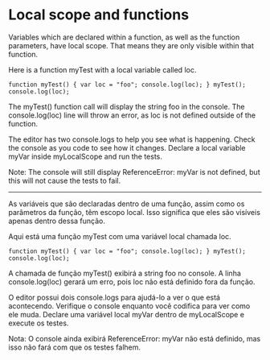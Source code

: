 # Local scope and functions

Variables which are declared within a function, as well as the function parameters, have local scope. That means they are only visible within that function.

Here is a function myTest with a local variable called loc.

`function myTest() {
  var loc = "foo";
  console.log(loc);
}
myTest();
console.log(loc);`

The myTest() function call will display the string foo in the console. The console.log(loc) line will throw an error, as loc is not defined outside of the function.

The editor has two console.logs to help you see what is happening. Check the console as you code to see how it changes. Declare a local variable myVar inside myLocalScope and run the tests.

Note: The console will still display ReferenceError: myVar is not defined, but this will not cause the tests to fail.

---

As variáveis que são declaradas dentro de uma função, assim como os parâmetros da função, têm escopo local. Isso significa que eles são visíveis apenas dentro dessa função.

Aqui está uma função myTest com uma variável local chamada loc.

`function myTest() {
   var loc = "foo";
   console.log(loc);
}
myTest();
console.log(loc);`

A chamada de função myTest() exibirá a string foo no console. A linha console.log(loc) gerará um erro, pois loc não está definido fora da função.

O editor possui dois console.logs para ajudá-lo a ver o que está acontecendo. Verifique o console enquanto você codifica para ver como ele muda. Declare uma variável local myVar dentro de myLocalScope e execute os testes.

Nota: O console ainda exibirá ReferenceError: myVar não está definido, mas isso não fará com que os testes falhem.
